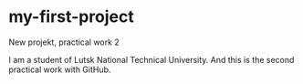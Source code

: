# my-first-project
New projekt, practical work 2

I am a student of Lutsk National Technical University. And this is the second practical work with GitHub.
